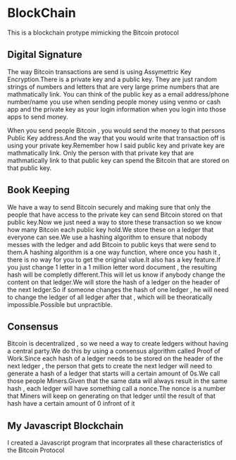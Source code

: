 # BlockChain

This is a blockchain protype mimicking the Bitcoin protocol

## Digital Signature

The way Bitcoin transactions are send is using Assymettric Key Encryption.There is a private key and a public key.
They are just random strings of numbers and letters that are very large prime numbers that are mathmatically link. 
You can think of the public key as a email address/phone number/name you use when sending people money using venmo or cash app 
and the private key as your login information when you login into those apps to send money.


When you send people Bitcoin , you would send the money to that persons Public Key address.And the way that you would 
write that transaction off is using your private key.Remember how I said public key and private key are mathmatically link.
Only the person with that private key that are mathmatically link to that public key can spend the Bitcoin that are
stored on that public key.


## Book Keeping

We have a way to send Bitcoin securely and making sure that only the people that have access to the private key 
can send Bitcoin stored on that public key.Now we just need a way to store these transaction so we know how many Bitcoin 
each public key hold.We store these on a ledger that everyone can see.We use a hashing algorithm to ensure that nobody 
messes with the ledger and add Bitcoin to public keys that were send to them.A hashing algorithm is a one way function, where
once you hash it , there is no way for you to get the original value.It also has a key feature.If you just change 1 letter in
a 1 million letter word document , the resulting hash will be completly different.This will let us know if anybody change the content
on that ledger.We will store the hash of a ledger on the header of the next ledger.So if someone changes the hash of one ledger , he will
need to change the ledger of all ledger after that , which will be theoratically impossible.Possible but unpractible.


## Consensus

Bitcoin is decentralized , so we need a way to create ledgers without having a central party.We do this by using a consensus algorithm
called Proof of Work.Since each hash of a ledger needs to be stored on the header of the next ledger , the person that gets to create 
the next ledger will need to generate a hash of a ledger that starts will a certain amount of 0s.We call those people Miners.Given that the same data will always
result in the same hash , each ledger will have something call a nonce.The nonce is a number that Miners will keep on generating on that ledger
until the result of that hash have a certain amount of 0 infront of it


## My Javascript Blockchain
I created a Javascript program that incorprates all these characteristics of the Bitcoin Protocol 
